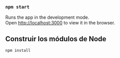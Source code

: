 
### `npm start`

Runs the app in the development mode.<br />
Open [http://localhost:3000](http://localhost:3000) to view it in the browser.

## Construir los módulos de Node

```
npm install
```